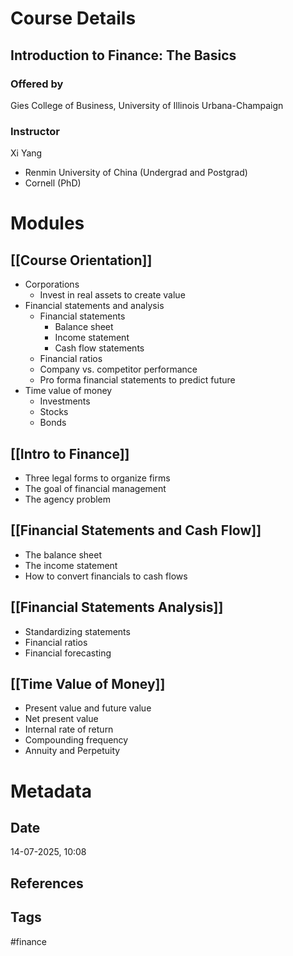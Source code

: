 # Course Details
## Introduction to Finance: The Basics
### Offered by
Gies College of Business, University of Illinois Urbana-Champaign
### Instructor
Xi Yang
- Renmin University of China (Undergrad and Postgrad)
- Cornell (PhD)
# Modules
## [[Course Orientation]]
- Corporations
	- Invest in real assets to create value
- Financial statements and analysis
	- Financial statements
		- Balance sheet
		- Income statement
		- Cash flow statements
	- Financial ratios
	- Company vs. competitor performance
	- Pro forma financial statements to predict future
- Time value of money
	- Investments
	- Stocks
	- Bonds
## [[Intro to Finance]]
- Three legal forms to organize firms
- The goal of financial management
- The agency problem
## [[Financial Statements and Cash Flow]]
- The balance sheet
- The income statement
- How to convert financials to cash flows
## [[Financial Statements Analysis]]
- Standardizing statements
- Financial ratios
- Financial forecasting
## [[Time Value of Money]]
- Present value and future value
- Net present value
- Internal rate of return
- Compounding frequency
- Annuity and Perpetuity
# Metadata
## Date
14-07-2025, 10:08
## References
## Tags
#finance 